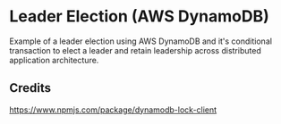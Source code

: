 # Leader Election (AWS DynamoDB)
Example of a leader election using AWS DynamoDB and it's conditional transaction to elect a leader and retain leadership across distributed application architecture.

## Credits
https://www.npmjs.com/package/dynamodb-lock-client
